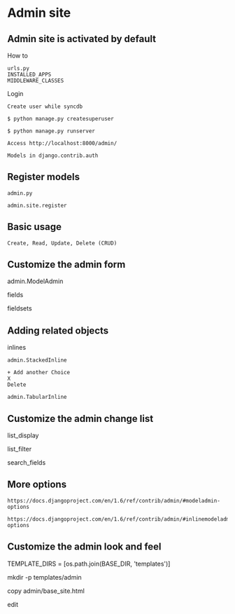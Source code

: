 Admin site
==========

Admin site is activated by default
----------------------------------

How to

    urls.py
    INSTALLED_APPS
    MIDDLEWARE_CLASSES

Login

    Create user while syncdb

    $ python manage.py createsuperuser

    $ python manage.py runserver

    Access http://localhost:8000/admin/

    Models in django.contrib.auth

Register models
---------------

    admin.py

    admin.site.register

Basic usage
-----------

    Create, Read, Update, Delete (CRUD)

Customize the admin form
------------------------

admin.ModelAdmin

fields

fieldsets

Adding related objects
----------------------

inlines

    admin.StackedInline

    + Add another Choice
    X
    Delete

    admin.TabularInline

Customize the admin change list
-------------------------------

list_display

list_filter

search_fields

More options
------------

    https://docs.djangoproject.com/en/1.6/ref/contrib/admin/#modeladmin-options

    https://docs.djangoproject.com/en/1.6/ref/contrib/admin/#inlinemodeladmin-options

Customize the admin look and feel
---------------------------------

TEMPLATE_DIRS = [os.path.join(BASE_DIR, 'templates')]

mkdir -p templates/admin

copy admin/base_site.html

edit